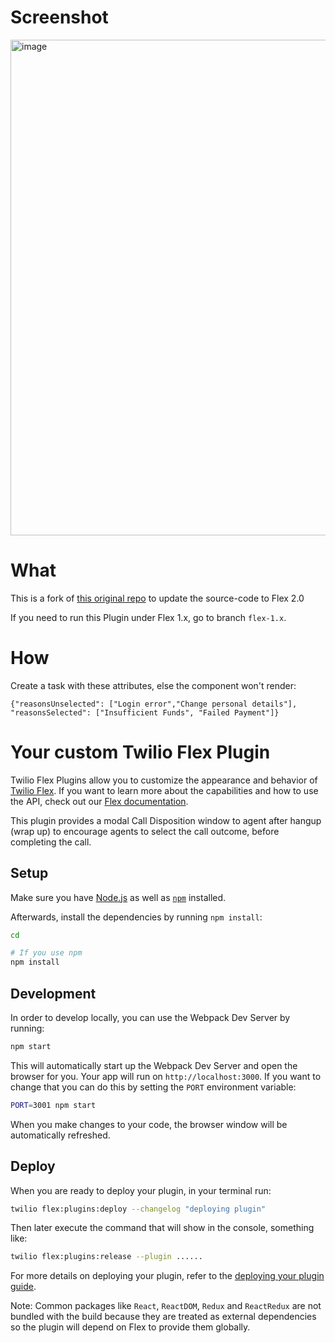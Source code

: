 # Screenshot

<img width="793" alt="image" src="https://user-images.githubusercontent.com/1012787/191533089-bf4f1e04-8372-4744-9173-f59b49544ac8.png">

# What

This is a fork of [this original repo](https://github.com/aestellwag/plugin-call-disposition) to update the source-code to Flex 2.0

If you need to run this Plugin under Flex 1.x, go to branch `flex-1.x`.

# How

Create a task with these attributes, else the component won't render:

`{"reasonsUnselected": ["Login error","Change personal details"], "reasonsSelected": ["Insufficient Funds", "Failed Payment"]}`

# Your custom Twilio Flex Plugin

Twilio Flex Plugins allow you to customize the appearance and behavior of [Twilio Flex](https://www.twilio.com/flex). If you want to learn more about the capabilities and how to use the API, check out our [Flex documentation](https://www.twilio.com/docs/flex).

This plugin provides a modal Call Disposition window to agent after hangup (wrap up) to encourage agents to select the call outcome, before completing the call.

## Setup

Make sure you have [Node.js](https://nodejs.org) as well as [`npm`](https://npmjs.com) installed.

Afterwards, install the dependencies by running `npm install`:

```bash
cd

# If you use npm
npm install
```

## Development

In order to develop locally, you can use the Webpack Dev Server by running:

```bash
npm start
```

This will automatically start up the Webpack Dev Server and open the browser for you. Your app will run on `http://localhost:3000`. If you want to change that you can do this by setting the `PORT` environment variable:

```bash
PORT=3001 npm start
```

When you make changes to your code, the browser window will be automatically refreshed.

## Deploy

When you are ready to deploy your plugin, in your terminal run:

```bash
twilio flex:plugins:deploy --changelog "deploying plugin"
```

Then later execute the command that will show in the console, something like:

```bash
twilio flex:plugins:release --plugin ......
```

For more details on deploying your plugin, refer to the [deploying your plugin guide](https://www.twilio.com/docs/flex/plugins#deploying-your-plugin).

Note: Common packages like `React`, `ReactDOM`, `Redux` and `ReactRedux` are not bundled with the build because they are treated as external dependencies so the plugin will depend on Flex to provide them globally.

